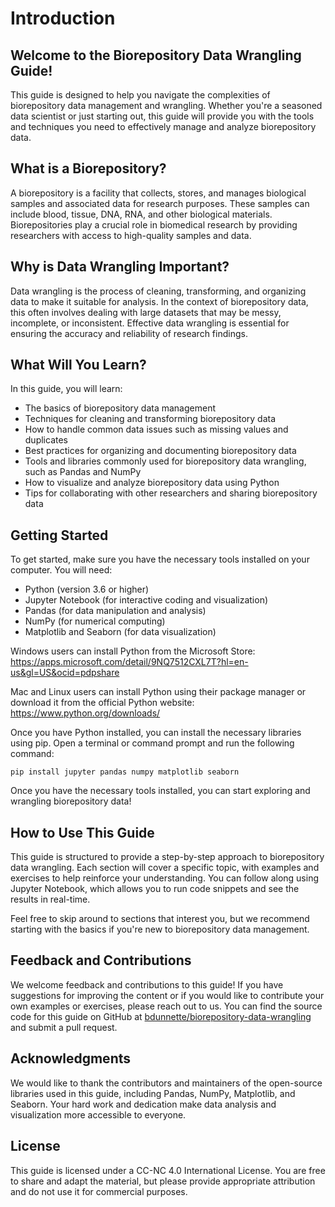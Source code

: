 # Introduction

## Welcome to the Biorepository Data Wrangling Guide!

This guide is designed to help you navigate the complexities of biorepository data management and wrangling. Whether you're a seasoned data scientist or just starting out, this guide will provide you with the tools and techniques you need to effectively manage and analyze biorepository data.

## What is a Biorepository?

A biorepository is a facility that collects, stores, and manages biological samples and associated data for research purposes. These samples can include blood, tissue, DNA, RNA, and other biological materials. Biorepositories play a crucial role in biomedical research by providing researchers with access to high-quality samples and data.

## Why is Data Wrangling Important?

Data wrangling is the process of cleaning, transforming, and organizing data to make it suitable for analysis. In the context of biorepository data, this often involves dealing with large datasets that may be messy, incomplete, or inconsistent. Effective data wrangling is essential for ensuring the accuracy and reliability of research findings.

## What Will You Learn?

In this guide, you will learn:
- The basics of biorepository data management
- Techniques for cleaning and transforming biorepository data
- How to handle common data issues such as missing values and duplicates
- Best practices for organizing and documenting biorepository data
- Tools and libraries commonly used for biorepository data wrangling, such as Pandas and NumPy
- How to visualize and analyze biorepository data using Python
- Tips for collaborating with other researchers and sharing biorepository data

## Getting Started

To get started, make sure you have the necessary tools installed on your computer. You will need:
- Python (version 3.6 or higher)
- Jupyter Notebook (for interactive coding and visualization)
- Pandas (for data manipulation and analysis)
- NumPy (for numerical computing)
- Matplotlib and Seaborn (for data visualization)

Windows users can install Python from the Microsoft Store: https://apps.microsoft.com/detail/9NQ7512CXL7T?hl=en-us&gl=US&ocid=pdpshare

Mac and Linux users can install Python using their package manager or download it from the official Python website: https://www.python.org/downloads/

Once you have Python installed, you can install the necessary libraries using pip. Open a terminal or command prompt and run the following command:

```
pip install jupyter pandas numpy matplotlib seaborn
```

Once you have the necessary tools installed, you can start exploring and wrangling biorepository data!

## How to Use This Guide

This guide is structured to provide a step-by-step approach to biorepository data wrangling. Each section will cover a specific topic, with examples and exercises to help reinforce your understanding. You can follow along using Jupyter Notebook, which allows you to run code snippets and see the results in real-time.

Feel free to skip around to sections that interest you, but we recommend starting with the basics if you're new to biorepository data management.

## Feedback and Contributions

We welcome feedback and contributions to this guide! If you have suggestions for improving the content or if you would like to contribute your own examples or exercises, please reach out to us.
You can find the source code for this guide on GitHub at [bdunnette/biorepository-data-wrangling](https://github.com/bdunnette/biorepository-data-wrangling) and submit a pull request.

## Acknowledgments

We would like to thank the contributors and maintainers of the open-source libraries used in this guide, including Pandas, NumPy, Matplotlib, and Seaborn. Your hard work and dedication make data analysis and visualization more accessible to everyone.

## License

This guide is licensed under a CC-NC 4.0 International License. You are free to share and adapt the material, but please provide appropriate attribution and do not use it for commercial purposes.
